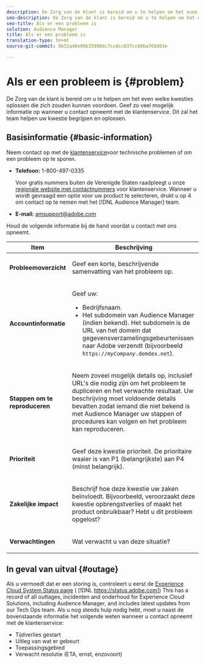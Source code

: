 ```yaml
---
description: De Zorg van de klant is bereid om u te helpen om het even welke kwesties oplossen die zich zouden kunnen voordoen. Geef zo veel mogelijk informatie op wanneer u contact opneemt met de klantenservice. Dit zal het team helpen uw kwestie begrijpen en oplossen.
seo-description: De Zorg van de klant is bereid om u te helpen om het even welke kwesties oplossen die zich zouden kunnen voordoen. Geef zo veel mogelijk informatie op wanneer u contact opneemt met de klantenservice. Dit zal het team helpen uw kwestie begrijpen en oplossen.
seo-title: Als er een probleem is
solution: Audience Manager
title: Als er een probleem is
translation-type: tm+mt
source-git-commit: 0b32a48e99b35990dc7ccdcc03fcc68ba769d93e

---
```



# Als er een probleem is {#problem}

De Zorg van de klant is bereid om u te helpen om het even welke kwesties oplossen die zich zouden kunnen voordoen. Geef zo veel mogelijk informatie op wanneer u contact opneemt met de klantenservice. Dit zal het team helpen uw kwestie begrijpen en oplossen.

## Basisinformatie {#basic-information}

<!-- 

r_problem.xml

 -->

Neem contact op met de [klantenservice](https://helpx.adobe.com/marketing-cloud/contact-support.html)voor technische problemen of om een probleem op te sporen.

* **Telefoon:** 1-800-497-0335

   Voor gratis nummers buiten de Verenigde Staten raadpleegt u onze [regionale website met contactnummers](https://helpx.adobe.com/contact/dma-external/DMACustomeCareRegionalPhoneNumbers.html) voor klantenservice. Wanneer u wordt gevraagd een optie voor uw product te selecteren, drukt u op 4 om contact op te nemen met het [!DNL Audience Manager] team.

* **E-mail:** amsupport@adobe.com

Houd de volgende informatie bij de hand voordat u contact met ons opneemt.

<table id="table_28E76031E2804265B1A48AB2659F68F0"> 
 <thead> 
  <tr> 
   <th colname="col1" class="entry"> Item </th> 
   <th colname="col2" class="entry"> Beschrijving </th> 
  </tr>
 </thead>
 <tbody> 
  <tr> 
   <td colname="col1"> <p><b>Probleemoverzicht</b> </p> </td> 
   <td colname="col2"> <p>Geef een korte, beschrijvende samenvatting van het probleem op. </p> </td> 
  </tr> 
  <tr> 
   <td colname="col1"> <p><b>Accountinformatie</b> </p> </td> 
   <td colname="col2"> <p>Geef uw: </p> <p> 
     <ul id="ul_6ACF6EF2165C4041A891FF36D78BBA63"> 
      <li id="li_86573CAAE8454BE6BDF44F9A8281FF95">Bedrijfsnaam. </li> 
      <li id="li_8259BB738BA84A13982A8E84BCF56B2A"><span class="keyword"> Het subdomein van Audience Manager</span> (indien bekend). Het subdomein is de URL van het domein dat gegevensverzamelingsgebeurtenissen naar <span class="keyword"> Adobe</span> verzendt (bijvoorbeeld <code>https://<i>myCompany</i>.demdex.net</code>). </li> 
     </ul> </p> </td> 
  </tr> 
  <tr> 
   <td colname="col1"> <p><b>Stappen om te reproduceren</b> </p> </td> 
   <td colname="col2"> <p>Neem zoveel mogelijk details op, inclusief URL's die nodig zijn om het probleem te dupliceren en het verwachte resultaat. Uw beschrijving moet voldoende details bevatten zodat iemand die niet bekend is met <span class="keyword"> Audience Manager</span> uw stappen of procedures kan volgen en het probleem kan reproduceren. </p> </td> 
  </tr> 
  <tr> 
   <td colname="col1"> <p><b>Prioriteit</b> </p> </td> 
   <td colname="col2"> <p>Geef deze kwestie prioriteit. De prioritaire waaier is van P1 (belangrijkste) aan P4 (minst belangrijk). </p> </td> 
  </tr> 
  <tr> 
   <td colname="col1"> <p><b>Zakelijke impact</b> </p> </td> 
   <td colname="col2"> <p>Beschrijf hoe deze kwestie uw zaken beïnvloedt. Bijvoorbeeld, veroorzaakt deze kwestie opbrengstverlies of maakt het product onbruikbaar? Hebt u dit probleem opgelost? </p> </td> 
  </tr> 
  <tr> 
   <td colname="col1"> <p><b>Verwachtingen</b> </p> </td> 
   <td colname="col2"> <p>Wat verwacht u van deze situatie? </p> </td> 
  </tr> 
 </tbody> 
</table>

## In geval van uitval {#outage}

Als u vermoedt dat er een storing is, controleert u eerst de [Experience Cloud System Status page](https://status.adobe.com) ( [!DNL https://status.adobe.com]) This has a record of all outtages, incidenten and onderhoud for Experience Cloud Solutions, including Audience Manager, and includes latest updates from our Tech Ops team. Als u nog steeds hulp nodig hebt, moet u naast de bovenstaande informatie het volgende weten wanneer u contact opneemt met de klantenservice:

* Tijdverlies gestart
* Uitleg van wat er gebeurt
* Toepassingsgebied
* Verwacht resolutie (ETA, ernst, enzovoort)